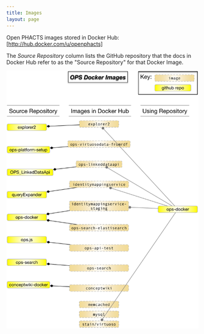 ```yaml
---
title: Images
layout: page
---
```


Open PHACTS images stored in Docker Hub:  [http://hub.docker.com/u/openphacts]

The _Source Repository_ column lists the GitHub repository that the docs in Docker Hub refer to as the "Source Repository" for that Docker Image.

![Diagram of images in docker hub.](/images/docker-hub-images.png)
